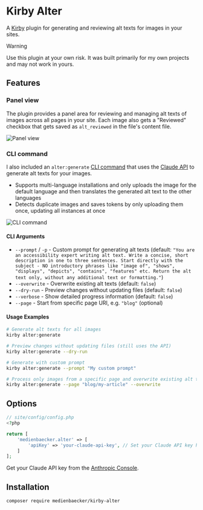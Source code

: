 # Kirby Alter

A [Kirby](https://getkirby.com/) plugin for generating and reviewing alt texts for images in your sites.

> [!WARNING]  
> Use this plugin at your own risk. It was built primarily for my own projects and may not work in yours.

## Features

### Panel view

The plugin provides a panel area for reviewing and managing alt texts of images across all pages in your site. Each image also gets a "Reviewed" checkbox that gets saved as `alt_reviewed` in the file's content file.

![Panel view](https://github.com/user-attachments/assets/6136bebe-ec70-4a33-ab61-80a994af237c)

### CLI command

I also included an `alter:generate` [CLI command](https://github.com/getkirby/cli) that uses the [Claude API](https://docs.anthropic.com/en/api/overview) to generate alt texts for your images.

- Supports multi-language installations and only uploads the image for the default language and then translates the generated alt text to the other languages
- Detects duplicate images and saves tokens by only uploading them once, updating all instances at once

![CLI command](https://github.com/user-attachments/assets/b82e6e42-de36-4545-b484-240936b2fbeb)

#### CLI Arguments

- `--prompt` / `-p` - Custom prompt for generating alt texts (default: `"You are an accessibility expert writing alt text. Write a concise, short description in one to three sentences. Start directly with the subject - NO introductory phrases like "image of", "shows", "displays", "depicts", "contains", "features" etc. Return the alt text only, without any additional text or formatting."`)
- `--overwrite` - Overwrite existing alt texts (default: `false`)
- `--dry-run` - Preview changes without updating files (default: `false`)
- `--verbose` - Show detailed progress information (default: `false`)
- `--page` - Start from specific page URI, e.g. `"blog"` (optional)

#### Usage Examples

```bash
# Generate alt texts for all images
kirby alter:generate

# Preview changes without updating files (still uses the API)
kirby alter:generate --dry-run

# Generate with custom prompt
kirby alter:generate --prompt "My custom prompt"

# Process only images from a specific page and overwrite existing alt texts
kirby alter:generate --page "blog/my-article" --overwrite
```

## Options

```php
// site/config/config.php
<?php

return [
	'medienbaecker.alter' => [
		'apiKey' => 'your-claude-api-key', // Set your Claude API key here
	]
];

```

Get your Claude API key from the [Anthropic Console](https://console.anthropic.com/).

## Installation

```
composer require medienbaecker/kirby-alter
```